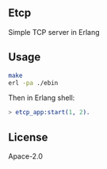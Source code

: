 ## Etcp
Simple TCP server in Erlang

## Usage
```bash
make
erl -pa ./ebin
```

Then in Erlang shell:
```erlang
> etcp_app:start(1, 2).
```

## License
Apace-2.0